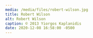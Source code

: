 ```yaml
---
media: /media/files/robert-wilson.jpg
title: Robert Wilson
alt: Robert Wilson
caption: © 2013 Yiorgos Kaplanidis
date: 2020-12-08 16:58:00 -0500
---
```

